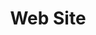 ---
layout: "redirect"
redirect: "/docs/web-site/web-site.html"
title: "Web Site"
mainPage: false
weight: 3
---